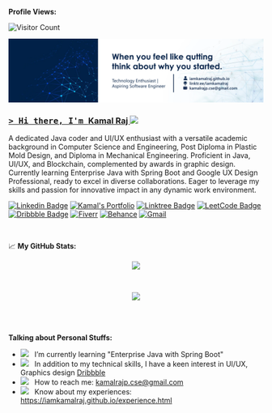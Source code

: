 **Profile Views:**


![Visitor Count](https://profile-counter.glitch.me/{iamkamalraj}/count.svg)

<a href="https://www.linkedin.com/in/iamkamalraj">![Kamal Raj](https://github.com/iamkamalraj/iamkamalraj/blob/c596718ebbcb59e2f3ee3198e3344a651099d77c/LatestBanner.webp) 

### <samp>&gt; Hi there, I'm <a href="https://iamkamalraj.github.io/" target="_blank">Kamal Raj </a> <img src="https://media.giphy.com/media/hvRJCLFzcasrR4ia7z/giphy.gif" width="25"> </samp>
A dedicated Java coder and UI/UX enthusiast with a versatile academic background in Computer Science and Engineering, Post Diploma in  Plastic Mold Design, and Diploma in Mechanical Engineering. Proficient in Java, UI/UX, and Blockchain, complemented by awards in graphic design. Currently learning Enterprise Java with Spring Boot and Google UX Design Professional, ready to excel in diverse collaborations. Eager to leverage my skills and passion for innovative impact in any dynamic work environment.

[![Linkedin Badge](https://img.shields.io/badge/-LinkedIn-0e76a8?style=for-square&logo=Linkedin&logoColor=white)](https://www.linkedin.com/in/iamkamalraj/)
[![Kamal's Portfolio](https://custom-icon-badges.demolab.com/badge/Kamal's_Portfolio-grey.svg?logo=kamalrajp)](https://iamkamalraj.github.io/)
[![Linktree Badge](https://img.shields.io/badge/-Linktree-4d6d17?style=for-square&logo=Linktree&logoColor=white)](https://linktr.ee/iamkamalraj)
[![LeetCode Badge](https://img.shields.io/badge/-LeetCode-FAD02C?style=for-square&logo=LeetCode&logoColor=black)](https://leetcode.com/iamkamalraj/)
[![Dribbble Badge](https://img.shields.io/badge/-dribbble-fe3885?style=for-square&logo=dribbble&logoColor=white)](https://dribbble.com/iamkamalraj)
[![Fiverr](https://img.shields.io/badge/-Fiverr-1DBF73?style=for-square&logo=fiverr&logoColor=white)](https://www.fiverr.com/s/zvZVbK)
[![Behance](https://img.shields.io/badge/Behance-053eff?for-square&logo=Behance&logoColor=white)](https://www.behance.net/iamkamalraj)
[![Gmail](https://img.shields.io/badge/kamalrajp.cse@gmail.com-c71610?for-square&logo=Gmail&logoColor=white)](mailto:kamalrajp.cse@gmail.com)





</br>

📈 **My GitHub Stats:**


<p align="center">
  <a>
   <!--<img height="150" width="160" src="https://github.com/iamkamalraj/iamkamalraj/blob/e7c741d145ebcedea58a814ab94b55e95ca184f0/img/left.png">-->
   <img align="center" src="https://github-readme-streak-stats.herokuapp.com/?user=iamkamalraj&theme=dark&hide_border=false"/>
   <!--<img height="150" width="160" src="https://github.com/iamkamalraj/iamkamalraj/blob/e7c741d145ebcedea58a814ab94b55e95ca184f0/img/right.png">-->
</p>
<br/> 


<p align="center">
    <img src="https://github-profile-trophy.vercel.app/?username=iamkamalraj&theme=onestar&no-frame=false&no-bg=true&margin-w=4"/>
  </a>
</p>
<br/>






</br> 

**Talking about Personal Stuffs:**


- <img src="https://github.com/Gapur/Gapur/blob/main/assets/lightning.gif?raw=true" width="21" />&nbsp;&nbsp; I’m currently learning "Enterprise Java with Spring Boot"
- <img src="https://github.com/Gapur/Gapur/blob/main/assets/laptop.gif?raw=true" width="21" />&nbsp;&nbsp; In addition to my technical skills, I have a keen interest in UI/UX,  Graphics design [Dribbble](https://dribbble.com/iamkamalraj)
- <img src="https://github.com/Gapur/Gapur/blob/main/assets/letterbox.gif?raw=true" width="21" />&nbsp;&nbsp; How to reach me: kamalrajp.cse@gmail.com
- <img src="https://github.com/Gapur/Gapur/blob/main/assets/developer.gif?raw=true" width="21" />&nbsp;&nbsp; Know about my experiences: https://iamkamalraj.github.io/experience.html



</br>



<!--END_SECTION:waka-->





